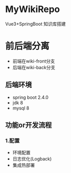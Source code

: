 # MyWikiRepo
Vue3+SpringBoot 知识库搭建

# 前后端分离
- 前端在wiki-front分支
- 后端在wiki-back分支

## 后端环境
- spring boot 2.4.0
- jdk 8
- mysql 8

## 功能or开发流程
### 1.配置
 - 环境配置
 - 日志优化(Logback)
 - 集成热部署